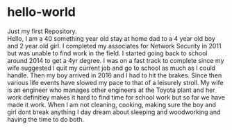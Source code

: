 # hello-world
Just my first Repository.  
Hello, I am a 40 something year old stay at home dad to a 4 year old boy and 2 year old girl. I completed my associates for Network Security in 2011 but was unable to find work in the field. I started going back to school around 2014 to get a 4yr degree. I was on a fast track to complete since my wife suggested I quit my current job and go to school as much as I could handle. Then my boy arrived in 2016 and I had to hit the brakes. Since then various life events have slowed my pace to that of a leisurely stroll. My wife is an engineer who manages other engineers at the Toyota plant and her work definitley makes it hard to find time for school work but so far we have made it work. When I am not cleaning, cooking, making sure the boy and girl dont break anything I day dream about sleeping and woodworking and having the time to do both.

